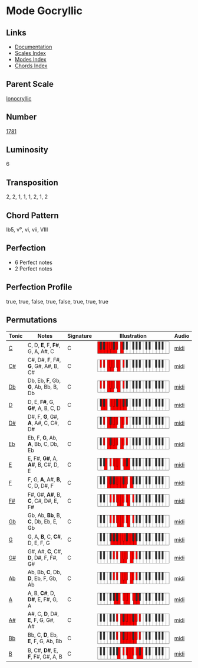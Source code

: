 # Mode Gocryllic

## Links

- [Documentation](README.md)
- [Scales Index](Scales.md)
- [Modes Index](Modes.md)
- [Chords Index](Chords.md)

## Parent Scale

[Ionocryllic](ScaleIonocryllic.md)

## Number

[1781](https://ianring.com/musictheory/scales/1781)

## Luminosity

6

## Transposition

2, 2, 1, 1, 1, 2, 1, 2

## Chord Pattern

Ib5, v⁰, vi, vii, VIII

## Perfection

- 6 Perfect notes
- 2 Perfect notes

## Perfection Profile

true, true, false, true, false, true, true, true

## Permutations

| Tonic | Notes | Signature | Illustration | Audio |
|-------|-------|-----------|--------------|-------|
| [C](ModeCNaturalGocryllic.md) | C, D, **E**, F, **F#**, G, A, A#, C | C | ![CNaturalGocryllic](ModeCNaturalGocryllic.png) | [midi](https://github.com/edipermadi/music/blob/main/docs/ModeCNaturalGocryllic.mid?raw=true) |
| [C#](ModeCSharpGocryllic.md) | C#, D#, **F**, F#, **G**, G#, A#, B, C# | C | ![CSharpGocryllic](ModeCSharpGocryllic.png) | [midi](https://github.com/edipermadi/music/blob/main/docs/ModeCSharpGocryllic.mid?raw=true) |
| [Db](ModeDFlatGocryllic.md) | Db, Eb, **F**, Gb, **G**, Ab, Bb, B, Db | C | ![DFlatGocryllic](ModeDFlatGocryllic.png) | [midi](https://github.com/edipermadi/music/blob/main/docs/ModeDFlatGocryllic.mid?raw=true) |
| [D](ModeDNaturalGocryllic.md) | D, E, **F#**, G, **G#**, A, B, C, D | C | ![DNaturalGocryllic](ModeDNaturalGocryllic.png) | [midi](https://github.com/edipermadi/music/blob/main/docs/ModeDNaturalGocryllic.mid?raw=true) |
| [D#](ModeDSharpGocryllic.md) | D#, F, **G**, G#, **A**, A#, C, C#, D# | C | ![DSharpGocryllic](ModeDSharpGocryllic.png) | [midi](https://github.com/edipermadi/music/blob/main/docs/ModeDSharpGocryllic.mid?raw=true) |
| [Eb](ModeEFlatGocryllic.md) | Eb, F, **G**, Ab, **A**, Bb, C, Db, Eb | C | ![EFlatGocryllic](ModeEFlatGocryllic.png) | [midi](https://github.com/edipermadi/music/blob/main/docs/ModeEFlatGocryllic.mid?raw=true) |
| [E](ModeENaturalGocryllic.md) | E, F#, **G#**, A, **A#**, B, C#, D, E | C | ![ENaturalGocryllic](ModeENaturalGocryllic.png) | [midi](https://github.com/edipermadi/music/blob/main/docs/ModeENaturalGocryllic.mid?raw=true) |
| [F](ModeFNaturalGocryllic.md) | F, G, **A**, A#, **B**, C, D, D#, F | C | ![FNaturalGocryllic](ModeFNaturalGocryllic.png) | [midi](https://github.com/edipermadi/music/blob/main/docs/ModeFNaturalGocryllic.mid?raw=true) |
| [F#](ModeFSharpGocryllic.md) | F#, G#, **A#**, B, **C**, C#, D#, E, F# | C | ![FSharpGocryllic](ModeFSharpGocryllic.png) | [midi](https://github.com/edipermadi/music/blob/main/docs/ModeFSharpGocryllic.mid?raw=true) |
| [Gb](ModeGFlatGocryllic.md) | Gb, Ab, **Bb**, B, **C**, Db, Eb, E, Gb | C | ![GFlatGocryllic](ModeGFlatGocryllic.png) | [midi](https://github.com/edipermadi/music/blob/main/docs/ModeGFlatGocryllic.mid?raw=true) |
| [G](ModeGNaturalGocryllic.md) | G, A, **B**, C, **C#**, D, E, F, G | C | ![GNaturalGocryllic](ModeGNaturalGocryllic.png) | [midi](https://github.com/edipermadi/music/blob/main/docs/ModeGNaturalGocryllic.mid?raw=true) |
| [G#](ModeGSharpGocryllic.md) | G#, A#, **C**, C#, **D**, D#, F, F#, G# | C | ![GSharpGocryllic](ModeGSharpGocryllic.png) | [midi](https://github.com/edipermadi/music/blob/main/docs/ModeGSharpGocryllic.mid?raw=true) |
| [Ab](ModeAFlatGocryllic.md) | Ab, Bb, **C**, Db, **D**, Eb, F, Gb, Ab | C | ![AFlatGocryllic](ModeAFlatGocryllic.png) | [midi](https://github.com/edipermadi/music/blob/main/docs/ModeAFlatGocryllic.mid?raw=true) |
| [A](ModeANaturalGocryllic.md) | A, B, **C#**, D, **D#**, E, F#, G, A | C | ![ANaturalGocryllic](ModeANaturalGocryllic.png) | [midi](https://github.com/edipermadi/music/blob/main/docs/ModeANaturalGocryllic.mid?raw=true) |
| [A#](ModeASharpGocryllic.md) | A#, C, **D**, D#, **E**, F, G, G#, A# | C | ![ASharpGocryllic](ModeASharpGocryllic.png) | [midi](https://github.com/edipermadi/music/blob/main/docs/ModeASharpGocryllic.mid?raw=true) |
| [Bb](ModeBFlatGocryllic.md) | Bb, C, **D**, Eb, **E**, F, G, Ab, Bb | C | ![BFlatGocryllic](ModeBFlatGocryllic.png) | [midi](https://github.com/edipermadi/music/blob/main/docs/ModeBFlatGocryllic.mid?raw=true) |
| [B](ModeBNaturalGocryllic.md) | B, C#, **D#**, E, **F**, F#, G#, A, B | C | ![BNaturalGocryllic](ModeBNaturalGocryllic.png) | [midi](https://github.com/edipermadi/music/blob/main/docs/ModeBNaturalGocryllic.mid?raw=true) |
